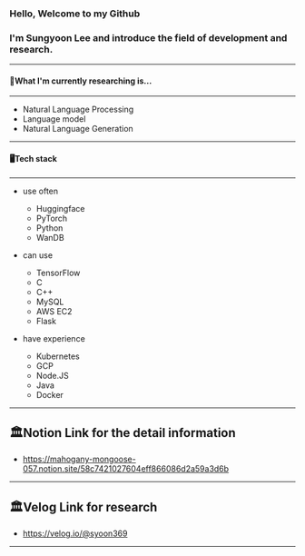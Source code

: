 ### Hello, Welcome to my Github
### I'm Sungyoon Lee and introduce the field of development and research.
---
#### 📖What I'm currently researching is...
---
- Natural Language Processing
- Language model
- Natural Language Generation
---
#### 🖥️Tech stack
---
- use often
	
    - Huggingface
    - PyTorch
    - Python
    - WanDB
- can use
	
    - TensorFlow
    - C
    - C++
    - MySQL
    - AWS EC2
    - Flask
- have experience
	
    - Kubernetes
    - GCP
    - Node.JS
    - Java
    - Docker
    

---
🏛️Notion Link for the detail information
---
- https://mahogany-mongoose-057.notion.site/58c7421027604eff866086d2a59a3d6b

---
🏛️Velog Link for research
---
- https://velog.io/@syoon369
---

<!--
**reesony/reesony** is a ✨ _special_ ✨ repository because its `README.md` (this file) appears on your GitHub profile.

Here are some ideas to get you started:

- 🔭 I’m currently working on ...

- 🌱 I’m currently learning ...
- 👯 I’m looking to collaborate on ...
- 🤔 I’m looking for help with ...
- 💬 Ask me about ...
- 📫 How to reach me: ...
- 😄 Pronouns: ...
- ⚡ Fun fact: ...
-->

